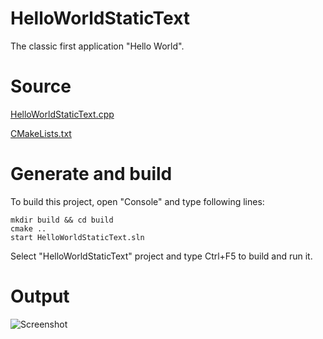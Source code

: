 ﻿# HelloWorldStaticTextThe classic first application "Hello World".# Source[HelloWorldStaticText.cpp](HelloWorldStaticText.cpp)[CMakeLists.txt](CMakeLists.txt)# Generate and buildTo build this project, open "Console" and type following lines:``` shellmkdir build && cd buildcmake .. start HelloWorldStaticText.sln```Select "HelloWorldStaticText" project and type Ctrl+F5 to build and run it.# Output![Screenshot](../../../../docs/Pictures/HelloWorldStaticText.png)